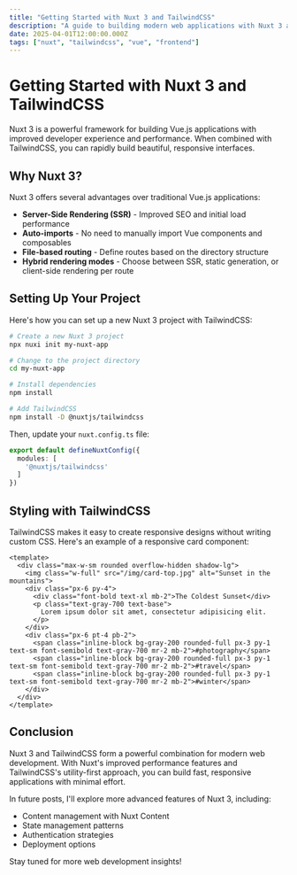 ```yaml
---
title: "Getting Started with Nuxt 3 and TailwindCSS"
description: "A guide to building modern web applications with Nuxt 3 and TailwindCSS"
date: 2025-04-01T12:00:00.000Z
tags: ["nuxt", "tailwindcss", "vue", "frontend"]
---
```


# Getting Started with Nuxt 3 and TailwindCSS

Nuxt 3 is a powerful framework for building Vue.js applications with improved developer experience and performance. When combined with TailwindCSS, you can rapidly build beautiful, responsive interfaces.

## Why Nuxt 3?

Nuxt 3 offers several advantages over traditional Vue.js applications:

- **Server-Side Rendering (SSR)** - Improved SEO and initial load performance
- **Auto-imports** - No need to manually import Vue components and composables
- **File-based routing** - Define routes based on the directory structure
- **Hybrid rendering modes** - Choose between SSR, static generation, or client-side rendering per route

## Setting Up Your Project

Here's how you can set up a new Nuxt 3 project with TailwindCSS:

```bash
# Create a new Nuxt 3 project
npx nuxi init my-nuxt-app

# Change to the project directory
cd my-nuxt-app

# Install dependencies
npm install

# Add TailwindCSS
npm install -D @nuxtjs/tailwindcss
```

Then, update your `nuxt.config.ts` file:

```typescript
export default defineNuxtConfig({
  modules: [
    '@nuxtjs/tailwindcss'
  ]
})
```

## Styling with TailwindCSS

TailwindCSS makes it easy to create responsive designs without writing custom CSS. Here's an example of a responsive card component:

```vue
<template>
  <div class="max-w-sm rounded overflow-hidden shadow-lg">
    <img class="w-full" src="/img/card-top.jpg" alt="Sunset in the mountains">
    <div class="px-6 py-4">
      <div class="font-bold text-xl mb-2">The Coldest Sunset</div>
      <p class="text-gray-700 text-base">
        Lorem ipsum dolor sit amet, consectetur adipisicing elit.
      </p>
    </div>
    <div class="px-6 pt-4 pb-2">
      <span class="inline-block bg-gray-200 rounded-full px-3 py-1 text-sm font-semibold text-gray-700 mr-2 mb-2">#photography</span>
      <span class="inline-block bg-gray-200 rounded-full px-3 py-1 text-sm font-semibold text-gray-700 mr-2 mb-2">#travel</span>
      <span class="inline-block bg-gray-200 rounded-full px-3 py-1 text-sm font-semibold text-gray-700 mr-2 mb-2">#winter</span>
    </div>
  </div>
</template>
```

## Conclusion

Nuxt 3 and TailwindCSS form a powerful combination for modern web development. With Nuxt's improved performance features and TailwindCSS's utility-first approach, you can build fast, responsive applications with minimal effort.

In future posts, I'll explore more advanced features of Nuxt 3, including:

- Content management with Nuxt Content
- State management patterns
- Authentication strategies
- Deployment options

Stay tuned for more web development insights!